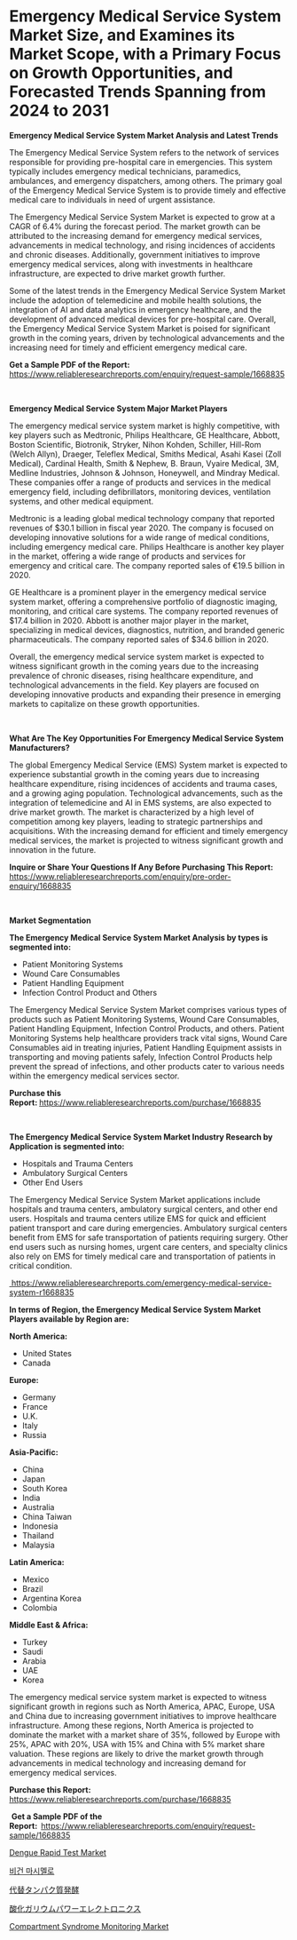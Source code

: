 <p><h1>Emergency Medical Service System Market Size, and Examines its Market Scope, with a Primary Focus on Growth Opportunities, and Forecasted Trends Spanning from 2024 to 2031</h1></p><p><strong>Emergency Medical Service System Market Analysis and Latest Trends</strong></p>
<p><p>The Emergency Medical Service System refers to the network of services responsible for providing pre-hospital care in emergencies. This system typically includes emergency medical technicians, paramedics, ambulances, and emergency dispatchers, among others. The primary goal of the Emergency Medical Service System is to provide timely and effective medical care to individuals in need of urgent assistance.</p><p>The Emergency Medical Service System Market is expected to grow at a CAGR of 6.4% during the forecast period. The market growth can be attributed to the increasing demand for emergency medical services, advancements in medical technology, and rising incidences of accidents and chronic diseases. Additionally, government initiatives to improve emergency medical services, along with investments in healthcare infrastructure, are expected to drive market growth further.</p><p>Some of the latest trends in the Emergency Medical Service System Market include the adoption of telemedicine and mobile health solutions, the integration of AI and data analytics in emergency healthcare, and the development of advanced medical devices for pre-hospital care. Overall, the Emergency Medical Service System Market is poised for significant growth in the coming years, driven by technological advancements and the increasing need for timely and efficient emergency medical care.</p></p>
<p><strong>Get a Sample PDF of the Report:&nbsp;</strong> <a href="https://www.reliableresearchreports.com/enquiry/request-sample/1668835">https://www.reliableresearchreports.com/enquiry/request-sample/1668835</a></p>
<p>&nbsp;</p>
<p><strong>Emergency Medical Service System Major Market Players</strong></p>
<p><p>The emergency medical service system market is highly competitive, with key players such as Medtronic, Philips Healthcare, GE Healthcare, Abbott, Boston Scientific, Biotronik, Stryker, Nihon Kohden, Schiller, Hill-Rom (Welch Allyn), Draeger, Teleflex Medical, Smiths Medical, Asahi Kasei (Zoll Medical), Cardinal Health, Smith & Nephew, B. Braun, Vyaire Medical, 3M, Medline Industries, Johnson & Johnson, Honeywell, and Mindray Medical. These companies offer a range of products and services in the medical emergency field, including defibrillators, monitoring devices, ventilation systems, and other medical equipment.</p><p>Medtronic is a leading global medical technology company that reported revenues of $30.1 billion in fiscal year 2020. The company is focused on developing innovative solutions for a wide range of medical conditions, including emergency medical care. Philips Healthcare is another key player in the market, offering a wide range of products and services for emergency and critical care. The company reported sales of €19.5 billion in 2020.</p><p>GE Healthcare is a prominent player in the emergency medical service system market, offering a comprehensive portfolio of diagnostic imaging, monitoring, and critical care systems. The company reported revenues of $17.4 billion in 2020. Abbott is another major player in the market, specializing in medical devices, diagnostics, nutrition, and branded generic pharmaceuticals. The company reported sales of $34.6 billion in 2020.</p><p>Overall, the emergency medical service system market is expected to witness significant growth in the coming years due to the increasing prevalence of chronic diseases, rising healthcare expenditure, and technological advancements in the field. Key players are focused on developing innovative products and expanding their presence in emerging markets to capitalize on these growth opportunities.</p></p>
<p>&nbsp;</p>
<p><strong>What Are The Key Opportunities For Emergency Medical Service System Manufacturers?</strong></p>
<p><p>The global Emergency Medical Service (EMS) System market is expected to experience substantial growth in the coming years due to increasing healthcare expenditure, rising incidences of accidents and trauma cases, and a growing aging population. Technological advancements, such as the integration of telemedicine and AI in EMS systems, are also expected to drive market growth. The market is characterized by a high level of competition among key players, leading to strategic partnerships and acquisitions. With the increasing demand for efficient and timely emergency medical services, the market is projected to witness significant growth and innovation in the future.</p></p>
<p><strong>Inquire or Share Your Questions If Any Before Purchasing This Report:</strong> <a href="https://www.reliableresearchreports.com/enquiry/pre-order-enquiry/1668835">https://www.reliableresearchreports.com/enquiry/pre-order-enquiry/1668835</a></p>
<p>&nbsp;</p>
<p><strong>Market Segmentation</strong></p>
<p><strong>The Emergency Medical Service System Market Analysis by types is segmented into:</strong></p>
<p><ul><li>Patient Monitoring Systems</li><li>Wound Care Consumables</li><li>Patient Handling Equipment</li><li>Infection Control Product and Others</li></ul></p>
<p><p>The Emergency Medical Service System Market comprises various types of products such as Patient Monitoring Systems, Wound Care Consumables, Patient Handling Equipment, Infection Control Products, and others. Patient Monitoring Systems help healthcare providers track vital signs, Wound Care Consumables aid in treating injuries, Patient Handling Equipment assists in transporting and moving patients safely, Infection Control Products help prevent the spread of infections, and other products cater to various needs within the emergency medical services sector.</p></p>
<p><strong>Purchase this Report:&nbsp;</strong><a href="https://www.reliableresearchreports.com/purchase/1668835">https://www.reliableresearchreports.com/purchase/1668835</a></p>
<p>&nbsp;</p>
<p><strong>The Emergency Medical Service System Market Industry Research by Application is segmented into:</strong></p>
<p><ul><li>Hospitals and Trauma Centers</li><li>Ambulatory Surgical Centers</li><li>Other End Users</li></ul></p>
<p><p>The Emergency Medical Service System Market applications include hospitals and trauma centers, ambulatory surgical centers, and other end users. Hospitals and trauma centers utilize EMS for quick and efficient patient transport and care during emergencies. Ambulatory surgical centers benefit from EMS for safe transportation of patients requiring surgery. Other end users such as nursing homes, urgent care centers, and specialty clinics also rely on EMS for timely medical care and transportation of patients in critical condition.</p></p>
<p><a href="https://www.reliableresearchreports.com/emergency-medical-service-system-r1668835">&nbsp;https://www.reliableresearchreports.com/emergency-medical-service-system-r1668835</a></p>
<p><strong>In terms of Region, the Emergency Medical Service System Market Players available by Region are:</strong></p>
<p>
    <p> <strong> North America: </strong>
        <ul>
            <li>United States</li>
            <li>Canada</li>
        </ul>
        </p> 
    <p> <strong> Europe: </strong>
        <ul>
            <li>Germany</li>
            <li>France</li>
            <li>U.K.</li>
            <li>Italy</li>
            <li>Russia</li>
        </ul>
        </p> 
    <p> <strong> Asia-Pacific: </strong>
        <ul>
            <li>China</li>
            <li>Japan</li>
            <li>South Korea</li>
            <li>India</li>
            <li>Australia</li>
            <li>China Taiwan</li>
            <li>Indonesia</li>
            <li>Thailand</li>
            <li>Malaysia</li>
        </ul>
        </p> 
    <p> <strong> Latin America: </strong>
        <ul>
            <li>Mexico</li>
            <li>Brazil</li>
            <li>Argentina Korea</li>
            <li>Colombia</li>
        </ul>
        </p> 
    <p> <strong> Middle East & Africa: </strong>
        <ul>
            <li>Turkey</li>
            <li>Saudi</li>
            <li>Arabia</li>
            <li>UAE</li>
            <li>Korea</li>
        </ul>
    </p>
    </p>
<p><p>The emergency medical service system market is expected to witness significant growth in regions such as North America, APAC, Europe, USA and China due to increasing government initiatives to improve healthcare infrastructure. Among these regions, North America is projected to dominate the market with a market share of 35%, followed by Europe with 25%, APAC with 20%, USA with 15% and China with 5% market share valuation. These regions are likely to drive the market growth through advancements in medical technology and increasing demand for emergency medical services.</p></p>
<p><strong>Purchase this Report: </strong><a href="https://www.reliableresearchreports.com/purchase/1668835">https://www.reliableresearchreports.com/purchase/1668835</a></p>
<p>&nbsp;<strong>Get a Sample PDF of the Report:&nbsp;&nbsp;</strong><a href="https://www.reliableresearchreports.com/enquiry/request-sample/1668835">https://www.reliableresearchreports.com/enquiry/request-sample/1668835</a></p>
<p><strong></strong></p>
<p><p><a href="https://github.com/derrinmiltonellis35gcl/Market-Research-Report-List-2/blob/main/dengue-rapid-test-market.md">Dengue Rapid Test Market</a></p><p><a href="https://github.com/RichardLueilwitz787/Market-Research-Report-List-1/blob/main/241716042888.md">비건 마시멜로</a></p><p><a href="https://medium.com/@jonathanforsyth44/%E4%BB%A3%E6%9B%BF%E3%82%BF%E3%83%B3%E3%83%91%E3%82%AF%E8%B3%AA%E7%99%BA%E9%85%B5%E5%B8%82%E5%A0%B4%E3%81%AE%E5%88%86%E6%9E%90-%E3%82%B0%E3%83%AD%E3%83%BC%E3%83%90%E3%83%AB%E3%81%AA%E7%94%A3%E6%A5%AD%E3%81%AE%E8%A6%8B%E8%A7%A3%E3%81%A8%E4%BA%88%E6%B8%AC-2024%E5%B9%B4%E3%81%8B%E3%82%892031%E5%B9%B4%E3%81%BE%E3%81%A7-5f7468addeb6">代替タンパク質発酵</a></p><p><a href="https://medium.com/@stevenhuson95/%E3%82%AC%E3%83%AA%E3%82%A6%E3%83%A0%E9%85%B8%E5%8C%96%E7%89%A9%E9%9B%BB%E5%AD%90%E3%83%87%E3%83%90%E3%82%A4%E3%82%B9%E5%B8%82%E5%A0%B4%E8%A6%8F%E6%A8%A1-cagr-%E3%83%88%E3%83%AC%E3%83%B3%E3%83%892024%E5%B9%B4%E3%81%8B%E3%82%892030%E5%B9%B4-da5132e6c373">酸化ガリウムパワーエレクトロニクス</a></p><p><a href="https://github.com/Sherrillcrooksxa8i18ucf2m/Market-Research-Report-List-2/blob/main/compartment-syndrome-monitoring-market.md">Compartment Syndrome Monitoring Market</a></p></p>